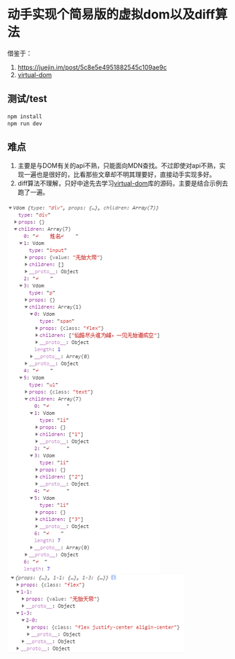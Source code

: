 # 动手实现个简易版的虚拟dom以及diff算法

借鉴于：
1. https://juejin.im/post/5c8e5e4951882545c109ae9c
2. <a href="https://github.com/Matt-Esch/virtual-dom">virtual-dom</a>

## 测试/test
```
npm install
npm run dev
```

## 难点
1. 主要是与DOM有关的api不熟，只能面向MDN查找。不过即使对api不熟，实现一遍也是很好的，比看那些文章却不明其理要好，直接动手实现多好。
2. diff算法不理解，只好中途先去学习<a href="https://github.com/Matt-Esch/virtual-dom">virtual-dom</a>库的源码，主要是结合示例去跑了一遍。

<img src="./oldVdom.png">

<img src="./diff.png">